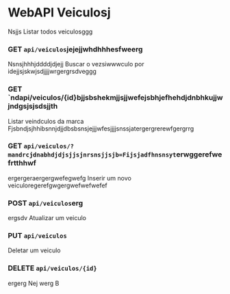 # WebAPI Veiculosj
 Nsjjs
Listar todos veiculosggg
### GET `api/veiculos`jejejjwhdhhhesfweerg
Nsnsjhhhjddddjdjejj
Buscar o vezsiwwwculo por idejjsjskwjsdjjjjwrgergrsdveggg
### GET `ndapi/veiculos/{id}bjjsbshekmjjsjjwefejsbhjefhehdjdnbhkujjwjndgsjsjsdsjjth
Listar veindculos da marca Fjsbndjsjhhibsnnjdjjdbsbsnsjejjjwfesjjjjsnssjatergergrerewfgergrrg
### GET `api/veiculos/?mandrcjdnabhdjdjsjjsjnrsnsjjsjb=Fijsjadfhnsnsyt`erwggerefwefrtthhwf
ergergeraergergwefegwefg
Inserir um novo veiculoregerefgwgergwefwefwefef
### POST `api/veiculos`erg
ergsdv
Atualizar um veiculo
### PUT `api/veiculos`

Deletar um veiculo
### DELETE `api/veiculos/{id}`
ergerg
Nej
werg
B
